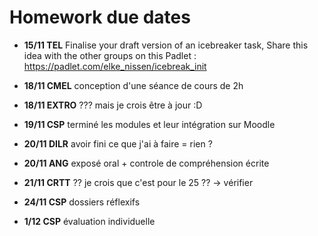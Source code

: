 # Homework due dates

- **15/11	TEL**
Finalise your draft version of an icebreaker task, 
Share this idea with the other groups on this Padlet : 
https://padlet.com/elke_nissen/icebreak_init

- **18/11	CMEL**
conception d'une séance de cours de 2h

- **18/11	EXTRO**
??? mais je crois être à jour :D

- **19/11	CSP**
terminé les modules et leur intégration sur Moodle

- **20/11	DILR**
avoir fini ce que j'ai à faire = rien ?

- **20/11	ANG**
exposé oral + controle de compréhension écrite

- **21/11	CRTT**
?? je crois que c'est pour le 25 ?? -> vérifier

- **24/11	CSP**
dossiers réflexifs

- **1/12	CSP**
évaluation individuelle
